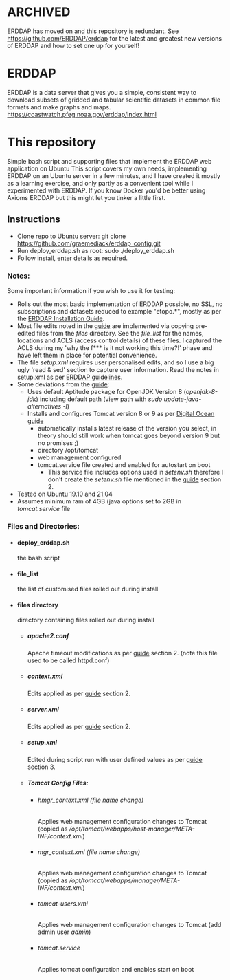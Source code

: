 # ARCHIVED
ERDDAP has moved on and this repository is redundant. See https://github.com/ERDDAP/erddap for the latest and greatest new versions of ERDDAP and how to set one up for yourself!

# ERDDAP
ERDDAP is a data server that gives you a simple, consistent way to download subsets of gridded and tabular scientific datasets in common file formats and make graphs and maps.
https://coastwatch.pfeg.noaa.gov/erddap/index.html

# This repository
Simple bash script and supporting files that implement the ERDDAP web application on Ubuntu
This script covers my own needs, implementing ERDDAP on an Ubuntu server in a few minutes, and I have created it mostly as a learning exercise, and only partly as a convenient tool while I experimented with ERDDAP. If you know Docker you'd be better using Axioms ERDDAP but this might let you tinker a little first.

## Instructions
* Clone repo to Ubuntu server: git clone https://github.com/graemediack/erddap_config.git
* Run deploy_erddap.sh as root: sudo ./deploy_erddap.sh
* Follow install, enter details as required.

### Notes:

Some important information if you wish to use it for testing:
* Rolls out the most basic implementation of ERDDAP possible, no SSL, no subscriptions and datasets reduced to example "etopo.*", mostly as per the [ERDDAP Installation Guide](https://coastwatch.pfeg.noaa.gov/erddap/download/setup.html).
* Most file edits noted in the [guide](https://coastwatch.pfeg.noaa.gov/erddap/download/setup.html) are implemented via copying pre-edited files from the *files* directory. See the *file_list* for the names, locations and ACLS (access control details) of these files. I captured the ACLS during my 'why the f*** is it not working this time?!' phase and have left them in place for potential convenience.
* The file *setup.xml* requires user personalised edits, and so I use a big ugly 'read & sed' section to capture user information. Read the notes in setup.xml as per [ERDDAP guidelines](https://coastwatch.pfeg.noaa.gov/erddap/download/setup.html).
* Some deviations from the [guide](https://coastwatch.pfeg.noaa.gov/erddap/download/setup.html):
    * Uses default Aptitude package for OpenJDK Version 8 (*openjdk-8-jdk*) including default path (view path with *sudo update-java-alternatives -l*)
    * Installs and configures Tomcat version 8 or 9 as per [Digital Ocean guide](https://www.digitalocean.com/community/tutorials/how-to-install-apache-tomcat-8-on-ubuntu-16-04)
        * automatically installs latest release of the version you select, in theory should still work when tomcat goes beyond version 9 but no promises ;)
        * directory /opt/tomcat
        * web management configured
        * tomcat.service file created and enabled for autostart on boot
            * This service file includes options used in *setenv.sh* therefore I don't create the *setenv.sh* file mentioned in the [guide](https://coastwatch.pfeg.noaa.gov/erddap/download/setup.html) section 2.
* Tested on Ubuntu 19.10 and 21.04
* Assumes minimum ram of 4GB (java options set to 2GB in *tomcat.service* file

### Files and Directories:
* #### deploy_erddap.sh
    the bash script
* #### file_list
    the list of customised files rolled out during install
* #### files directory
    directory containing files rolled out during install
    * ##### apache2.conf
        Apache timeout modifications as per [guide](https://coastwatch.pfeg.noaa.gov/erddap/download/setup.html) section 2. (note this file used to be called httpd.conf)
    * ##### context.xml
        Edits applied as per [guide](https://coastwatch.pfeg.noaa.gov/erddap/download/setup.html) section 2.
    * ##### server.xml
        Edits applied as per [guide](https://coastwatch.pfeg.noaa.gov/erddap/download/setup.html) section 2.
    * ##### setup.xml
        Edited during script run with user defined values as per [guide](https://coastwatch.pfeg.noaa.gov/erddap/download/setup.html) section 3.
    * ##### Tomcat Config Files:
        * ###### hmgr_context.xml (file name change)
            Applies web management configuration changes to Tomcat (copied as */opt/tomcat/webapps/host-manager/META-INF/context.xml*)
        * ###### mgr_context.xml (file name change)
            Applies web management configuration changes to Tomcat (copied as */opt/tomcat/webapps/manager/META-INF/context.xml*)
        * ###### tomcat-users.xml
            Applies web management configuration changes to Tomcat (add admin user *admin*)
        * ###### tomcat.service
            Applies tomcat configuration and enables start on boot


